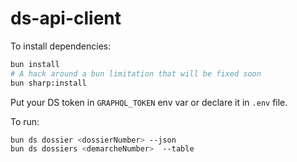 # ds-api-client

To install dependencies:

```bash
bun install
# A hack around a bun limitation that will be fixed soon
bun sharp:install
```

Put your DS token in `GRAPHQL_TOKEN` env var or declare it in `.env` file.

To run:

```bash
bun ds dossier <dossierNumber> --json
bun ds dossiers <demarcheNumber>  --table
```
